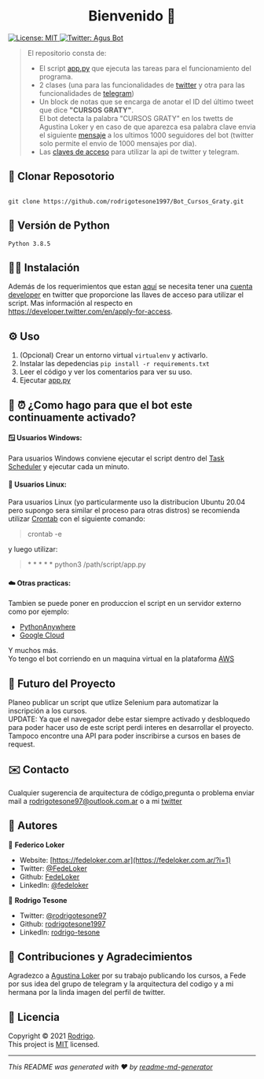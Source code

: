 <h1 align="center">Bienvenido 👋</h1>
<p>
  <a href="ss" target="_blank">
    <img alt="License: MIT" src="https://img.shields.io/badge/License-MIT-yellow.svg" />
  </a>
  <a href="https://twitter.com/BotFuturo?s=08" target="_blank">
    <img alt="Twitter: Agus Bot" src="https://img.shields.io/twitter/follow/BotFuturo.svg?style=social" />
  </a>
</p>

> El repositorio consta de:
> - El script [app.py](app.py) que ejecuta las tareas para el funcionamiento del programa.<br/>
> - 2 clases (una para las funcionalidades de [twitter](Bot/twitterbot.py) y otra para las funcionalidades de [telegram](Bot/telegrambot.py))
> - Un block de notas que se encarga de anotar el ID del último tweet que dice **"CURSOS GRATY"**. <br/>
> El bot detecta la palabra "CURSOS GRATY" en los twetts de Agustina Loker y en caso de que aparezca esa palabra clave envia el siguiente [mensaje](Ejemplo_Bot_Mensaje.jpeg) a los ultimos 1000 seguidores del bot (twitter solo permite el envio de 1000 mensajes por dia).
> - Las [claves de acceso](keys.dat) para utilizar la api de twitter y telegram.


## 📂 Clonar Reposotorio

```

git clone https://github.com/rodrigotesone1997/Bot_Cursos_Graty.git

```

## 🐍 Versión de Python

```
Python 3.8.5
```

## 👨‍💻 Instalación
Además de los requerimientos que estan [aquí](requirements.txt) se necesita tener una [cuenta developer](https://developer.twitter.com/en/apply-for-access) en twitter que proporcione las llaves de acceso para utilizar el script.
Mas información al respecto en https://developer.twitter.com/en/apply-for-access.

## ⚙️ Uso

1. (Opcional) Crear un entorno virtual `virtualenv` y activarlo.
2. Instalar las depedencias `pip install -r requirements.txt`
3. Leer el código y ver los comentarios para ver su uso.
4. Ejecutar [app.py](app.py)

## 🤔 ⏰ ¿Como hago para que el bot este continuamente activado?

#### 🪟 Usuarios Windows:

Para usuarios Windows conviene ejecutar el script dentro del [Task Scheduler](https://www.jcchouinard.com/python-automation-using-task-scheduler/) y ejecutar cada un minuto.

#### 🐧 Usuarios Linux:

Para usuarios Linux (yo particularmente uso la distribucion Ubuntu 20.04 pero supongo sera similar el proceso para otras distros) se recomienda utilizar [Crontab](https://www.digitalocean.com/community/tutorials/how-to-use-cron-to-automate-tasks-ubuntu-1804) con el siguiente comando:
> crontab -e

y luego utilizar:<br />

> \* \* \* \* \* python3 /path/script/app.py

#### ☁️ Otras practicas:

Tambien se puede poner en produccion el script en un servidor externo como por ejemplo:

- [PythonAnywhere](https://www.pythonanywhere.com/)
- [Google Cloud](https://cloud.google.com/)

Y muchos más.</br>
Yo tengo el bot corriendo en un maquina virtual en la plataforma [AWS](https://aws.amazon.com/)

## 🔮 Futuro del Proyecto

Planeo publicar un script que utlize Selenium para automatizar la inscripción a los cursos.</br>
UPDATE: Ya que el navegador debe estar siempre activado y desbloquedo para poder hacer uso de este script perdi interes en desarrollar el proyecto. Tampoco encontre una API para poder inscribirse a cursos en bases de request.

## ✉️ Contacto

Cualquier sugerencia de arquitectura de código,pregunta o problema enviar mail a rodrigotesone97@outlook.com.ar o a mi [twitter](https://twitter.com/rodrigotesone97)

## 🤔 Autores

👤 **Federico Loker**

* Website: [https://fedeloker.com.ar](https://fedeloker.com.ar/?i=1)
* Twitter: [@FedeLoker](https://twitter.com/FedeLoker)
* Github: [FedeLoker](https://github.com/FedeLoker)
* LinkedIn: [@fedeloker](https://www.linkedin.com/in/fedeloker/)

👤 **Rodrigo Tesone**

* Twitter: [@rodrigotesone97](https://twitter.com/rodrigotesone97)
* Github: [rodrigotesone1997](https://github.com/rodrigotesone1997)
* LinkedIn: [rodrigo-tesone](https://www.linkedin.com/in/rodrigo-tesone/)

## 🤝 Contribuciones y Agradecimientos

Agradezco a [Agustina Loker](https://twitter.com/AgustinaLocke) por su trabajo publicando los cursos, a Fede por sus idea del grupo de telegram y la arquitectura del codigo y a mi hermana por la linda imagen del perfil de twitter.

## 📝 Licencia

Copyright © 2021 [Rodrigo](https://github.com/rodrigotesone1997).<br />
This project is [MIT](LICENSE) licensed.

***
_This README was generated with ❤️ by [readme-md-generator](https://github.com/kefranabg/readme-md-generator)_

